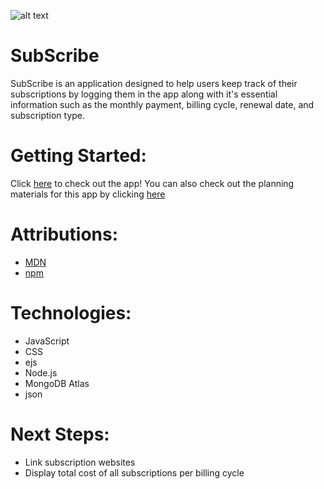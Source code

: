 ![alt text](https://i.postimg.cc/7Y5X8zHk/Screenshot-2024-11-02-at-2-23-15-AM.png)
# SubScribe

SubScribe is an application designed to help users keep track of their subscriptions by logging them in the app along with it's essential information such as the monthly payment, billing cycle, renewal date, and subscription type.

# Getting Started:

Click [here](https://subscribe-f6554e16bd64.herokuapp.com/) to check out the app! You can also check out the planning materials for this app by clicking [here](https://trello.com/invite/b/671fde96bf1aa6fd65846195/ATTI04c3c397a639a40ac6d38ac789ae18d0075E90C6/subscribe)

# Attributions:
 
* [MDN](https://developer.mozilla.org/en-US/)
* [npm](https://www.npmjs.com/)

# Technologies:

* JavaScript
* CSS
* ejs
* Node.js
* MongoDB Atlas
* json

# Next Steps:

* Link subscription websites
* Display total cost of all subscriptions per billing cycle